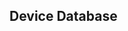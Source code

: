 ## Device Database

<link href="/assets/css/tidy-table.css" rel="stylesheet" type="text/css">
<script src="/assets/scripts/tidy-table.min.js"></script>
<script>

// Define top level table columns here, no spaces
var columns= [
  'DeviceCode',
  'DeviceName', 
  'DeviceManufacturer',
  'DeviceType',
  'WlanType',
  'WlanFreq2.4G',
  'WlanFreq5g',
  'WlanFreq6',
  'CNADoc',
  'PasspointR2Capable'
];

var formatted_columns = []
for(var i=0; i< columns.length; i++){
  formatted_columns.push( displayCamelCase(columns[i]) );
}

function displayCamelCase (str){
  result = str.replace( /([A-Z])/g, " $1" );
  return result.charAt(0).toUpperCase() + result.slice(1);
}

function prepareRow (obj) {
  var tableRow = [];  
  for( var i=0; i < columns.length; i++) {
    var col = columns[i];
    if( col in obj){
      tableRow.push(obj[col])  
    }
    else {
      tableRow.push(false)
    }
  }
  return tableRow;
}

// checkmarks and x marks
function postProcessTableData(elem){
  
  var element_value = elem.getAttribute('title');

  if(element_value === "true" ){
    elem.innerHTML = '<span class="checkmark">&#10003;</span>'
  }
  else if ( element_value === "false" ){
    elem.innerHTML = '<span class="x-mark">&#10007;</span>';
  }
  else if ( element_value.startsWith("/") ){
  	elem.innerHTML = '<a href="' + element_value + '" target="_blank">Link</a>';
  }
  
}

function buildTable(data, containerId){
 
// Prepare Data
 var tableData = [];
  for( var i=0; i < data.length; i++){
    tableData.push( prepareRow(data[i]) );
  }

// Build tidy table
document.getElementById(containerId)
 .TidyTable({
   enableCheckbox: false,
   enableMenu:     false,
   responsive:     true
 },
 {
   columnTitles: formatted_columns,
   columnValues: tableData,
  
  // post-process DOM elements
  postProcess: {
    column: postProcessTableData
  },

   // pre-process column values before sort (optional)
   sortByPattern: function(col_num, val) {
     if (col_num != 1) return val;

     return String(val).replace(/$|%|#/g, '');
   }
 });
}

// Main page load event
window.addEventListener('load', function() {

	var request = new XMLHttpRequest();
	request.open('GET', '/assets/data/devices.json', true);

	request.onload = function() {
	  if (request.status >= 200 && request.status < 400) {
	    // Success!
	    var data = JSON.parse(request.responseText);
	    buildTable(data, "container");
	  } else {
	    // We reached our target server, but it returned an error
	    console.log("Could not retrieve devices JSON file")
	  }
	};

	request.onerror = function() {
	  // There was a connection error of some sort
	   console.log("Connection error")
	};

	request.send();
});
</script>

<div id="container"></div>